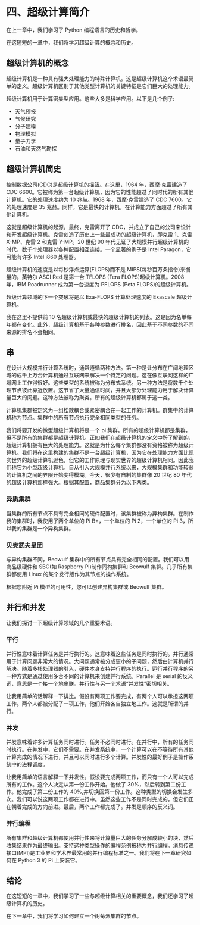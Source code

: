 # 四、超级计算简介

在上一章中，我们学习了 Python 编程语言的历史和哲学。

在这短短的一章中，我们将学习超级计算的概念和历史。

## 超级计算机的概念

超级计算机是一种具有强大处理能力的特殊计算机。这是超级计算机这个术语最简单的定义。超级计算机区别于其他类型计算机的关键特征是它们巨大的处理能力。

超级计算机用于计算密集型应用。这些大多是科学应用。以下是几个例子:

*   天气预报
*   气候研究
*   分子建模
*   物理模拟
*   量子力学
*   石油和天然气勘探

## 超级计算机简史

控制数据公司(CDC)是超级计算机的摇篮。在这里，1964 年，西摩·克雷建造了 CDC 6600。它被称为第一台超级计算机，因为它的性能超过了同时代的所有其他计算机。它的处理速度约为 10 兆赫。1968 年，西摩·克雷建造了 CDC 7600。它的处理速度是 35 兆赫。同样，它是最快的计算机，在计算能力方面超过了所有其他计算机。

这就是超级计算机的起源。最终，克雷离开了 CDC，并成立了自己的公司来设计和开发超级计算机。克雷创造了历史上一些最成功的超级计算机，即克雷 1、克雷 X-MP、克雷 2 和克雷 Y-MP。20 世纪 90 年代见证了大规模并行超级计算机的时代，数千个处理器以各种配置相互连接。一个显著的例子是 Intel Paragon，它可能有许多 Intel i860 处理器。

超级计算机的速度是以每秒浮点运算(FLOPS)而不是 MIPS(每秒百万条指令)来衡量的。英特尔 ASCI Red 是第一台 TFLOPS (Tera FLOPS)超级计算机。2008 年，IBM Roadrunner 成为第一台速度为 PFLOPS (Peta FLOPS)的超级计算机。

超级计算领域的下一个突破将是以 Exa-FLOPS 计算处理速度的 Exascale 超级计算机。

我在这里不提供前 10 名超级计算机或最快的超级计算机的列表。这是因为名单每年都在变化。此外，超级计算机基于各种参数进行排名，因此基于不同参数的不同来源的排名不会相同。

## 串

在设计大规模并行计算系统时，通常遵循两种方法。第一种是让分布在广阔地理区域的成千上万台计算机通过互联网来解决一个特定的问题。这在像互联网这样的广域网上工作得很好。这些类型的系统被称为分布式系统。另一种方法是将数千个处理节点彼此靠近放置。这节省了大量通信时间，并且大部分处理能力用于解决计算量巨大的问题。这种方法被称为聚类。所有的超级计算机都属于这一类。

计算机集群被定义为一组松散耦合或紧密耦合在一起工作的计算机。群集中的计算机称为节点。集群中的所有节点执行完全相同类型的任务。

我们将要开发的微型超级计算机将是一个 pi 集群。所有的超级计算机都是集群，但不是所有的集群都是超级计算机。正如我们在超级计算机的定义中所了解到的，超级计算机拥有巨大的处理能力。这就是为什么每个集群都没有资格被称为超级计算机。我们将在这里构建的集群不是一台超级计算机，因为它在处理能力方面比现实世界的超级计算机逊色，但它的工作原理与现实世界的超级计算机相同。因此我们称它为小型超级计算机。自从引入大规模并行系统以来，大规模集群和功能较弱的计算机之间的界限开始变得模糊。今天，很少有自制的集群像 20 世纪 80 年代的超级计算机那样强大。根据其配置，商品集群分为以下两类。

### 异质集群

当集群的所有节点不具有完全相同的硬件配置时，该集群被称为异构集群。在制作我的集群时，我使用了两个单位的 Pi B+，一个单位的 Pi 2，一个单位的 Pi 3，所以我的集群是一个异构集群。

### 贝奥武夫星团

与异构集群不同，Beowulf 集群中的所有节点具有完全相同的配置。我们可以用商品级硬件和 SBC(如 Raspberry Pi)制作同构集群和 Beowulf 集群。几乎所有集群都使用 Linux 的某个发行版作为其节点的操作系统。

根据您附近 Pi 模型的可用性，您可以创建异构集群或 Beowulf 集群。

## 并行和并发

让我们探讨一下超级计算领域的几个重要术语。

### 平行

并行性意味着计算任务是并行执行的。这意味着这些任务是同时执行的。并行通常用于计算问题非常大的情况。大问题通常被分成更小的子问题，然后由计算机并行解决。随着多核处理器的引入，硬件本身支持并行程序的执行。运行并行程序的另一种方式是通过使用多台不同的计算机来创建并行系统。Parallel 是 serial 的反义词，意思是一个接一个地串联。并行性与另一个术语“并发性”密切相关。

让我用简单的话解释一下排比。假设有两项工作要完成，有两个人可以承担这两项工作。两个人都被分配了一项工作，他们开始各自独立地工作。这就是所谓的并行。

### 并发

并发意味着许多计算任务同时进行。任务不必同时进行。在并行中，所有的任务同时执行。在并发中，它们不需要。在并发系统中，一个计算可以在不等待所有其他计算完成的情况下进行，并且可以同时进行多个计算。并发性的最好例子是操作系统中的进程调度。

让我用简单的语言解释一下并发性。假设要完成两项工作，而只有一个人可以完成所有的工作。这个人决定从第一份工作开始。他做了 30%，然后转到第二份工作。他完成了第二份工作的 40%,并切换回第一份工作。这种类型的切换会发生多次。我们可以说这两项工作都在进行中。虽然这些工作不是同时完成的，但它们正在朝着完成的方向前进。最后，两个工作都完成了。并发是顺序的反义词。

### 并行编程

所有集群和超级计算机都使用并行性来将计算量巨大的任务分解成较小的块，然后收集结果作为最终输出。支持这种类型操作的编程范例被称为并行编程。消息传递接口(MPI)是工业界和学术界最常用的并行编程标准之一。我们将在下一章研究如何在 Python 3 的 Pi 上安装它。

## 结论

在这短短的一章中，我们学习了一些与超级计算相关的重要概念，我们还学习了超级计算机的历史。

在下一章中，我们将学习如何建立一个树莓派集群的节点。